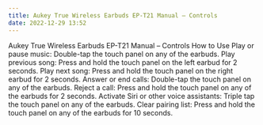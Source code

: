 ```yaml
---
title: Aukey True Wireless Earbuds EP-T21 Manual – Controls
date: 2022-12-29 13:52
---
```

Aukey True Wireless Earbuds EP-T21 Manual – Controls
How to Use Play or pause music: Double-tap the touch panel on any of the earbuds.
Play previous song: Press and hold the touch panel on the left earbud for 2 seconds.
Play next song: Press and hold the touch panel on the right earbud for 2 seconds.
Answer or end calls: Double-tap the touch panel on any of the earbuds.
Reject a call: Press and hold the touch panel on any of the earbuds for 2 seconds.
Activate Siri or other voice assistants: Triple tap the touch panel on any of the earbuds.
Clear pairing list: Press and hold the touch panel on any of the earbuds for 10
seconds.
